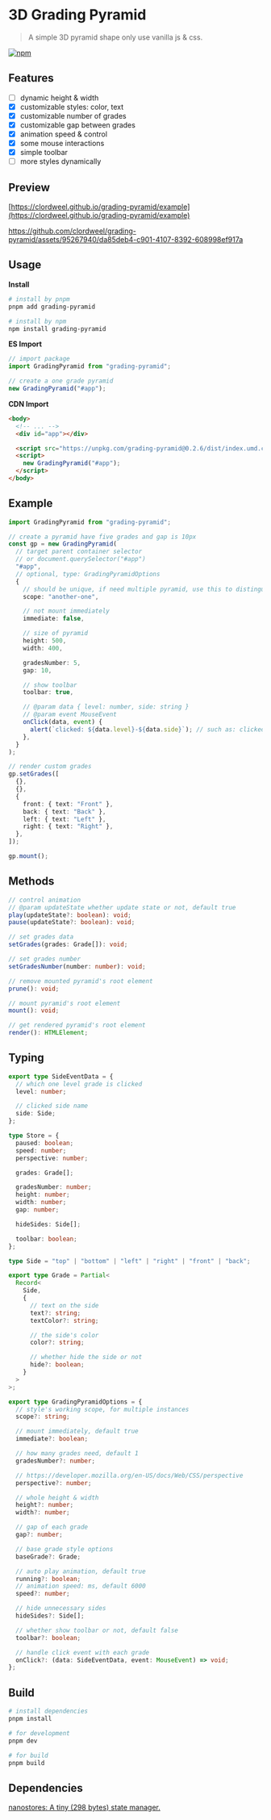# 3D Grading Pyramid

> A simple 3D pyramid shape only use vanilla js & css.

[![npm](https://img.shields.io/npm/v/grading-pyramid)](https://www.npmjs.com/package/grading-pyramid)

## Features

- [ ] dynamic height & width
- [x] customizable styles: color, text
- [x] customizable number of grades
- [x] customizable gap between grades
- [x] animation speed & control
- [x] some mouse interactions
- [x] simple toolbar
- [ ] more styles dynamically

## Preview

[https://clordweel.github.io/grading-pyramid/example](https://clordweel.github.io/grading-pyramid/example)

https://github.com/clordweel/grading-pyramid/assets/95267940/da85deb4-c901-4107-8392-608998ef917a

## Usage

**Install**

```sh
# install by pnpm
pnpm add grading-pyramid

# install by npm
npm install grading-pyramid
```

**ES Import**

```js
// import package
import GradingPyramid from "grading-pyramid";

// create a one grade pyramid
new GradingPyramid("#app");
```

**CDN Import**

```html
<body>
  <!-- ... -->
  <div id="app"></div>

  <script src="https://unpkg.com/grading-pyramid@0.2.6/dist/index.umd.cjs"></script>
  <script>
    new GradingPyramid("#app");
  </script>
</body>
```

## Example

```ts
import GradingPyramid from "grading-pyramid";

// create a pyramid have five grades and gap is 10px
const gp = new GradingPyramid(
  // target parent container selector
  // or document.querySelector("#app")
  "#app",
  // optional, type: GradingPyramidOptions
  {
    // should be unique, if need multiple pyramid, use this to distinguish
    scope: "another-one",

    // not mount immediately
    immediate: false,

    // size of pyramid
    height: 500,
    width: 400,

    gradesNumber: 5,
    gap: 10,

    // show toolbar
    toolbar: true,

    // @param data { level: number, side: string }
    // @param event MouseEvent
    onClick(data, event) {
      alert(`clicked: ${data.level}-${data.side}`); // such as: clicked: 2-front
    },
  }
);

// render custom grades
gp.setGrades([
  {},
  {},
  {
    front: { text: "Front" },
    back: { text: "Back" },
    left: { text: "Left" },
    right: { text: "Right" },
  },
]);

gp.mount();
```

## Methods

```ts
// control animation
// @param updateState whether update state or not, default true
play(updateState?: boolean): void;
pause(updateState?: boolean): void;

// set grades data
setGrades(grades: Grade[]): void;

// set grades number
setGradesNumber(number: number): void;

// remove mounted pyramid's root element
prune(): void;

// mount pyramid's root element
mount(): void;

// get rendered pyramid's root element
render(): HTMLElement;
```

## Typing

```ts
export type SideEventData = {
  // which one level grade is clicked
  level: number;

  // clicked side name
  side: Side;
};

type Store = {
  paused: boolean;
  speed: number;
  perspective: number;

  grades: Grade[];

  gradesNumber: number;
  height: number;
  width: number;
  gap: number;

  hideSides: Side[];

  toolbar: boolean;
};

type Side = "top" | "bottom" | "left" | "right" | "front" | "back";

export type Grade = Partial<
  Record<
    Side,
    {
      // text on the side
      text?: string;
      textColor?: string;

      // the side's color
      color?: string;

      // whether hide the side or not
      hide?: boolean;
    }
  >
>;

export type GradingPyramidOptions = {
  // style's working scope, for multiple instances
  scope?: string;

  // mount immediately, default true
  immediate?: boolean;

  // how many grades need, default 1
  gradesNumber?: number;

  // https://developer.mozilla.org/en-US/docs/Web/CSS/perspective
  perspective?: number;

  // whole height & width
  height?: number;
  width?: number;

  // gap of each grade
  gap?: number;

  // base grade style options
  baseGrade?: Grade;

  // auto play animation, default true
  running?: boolean;
  // animation speed: ms, default 6000
  speed?: number;

  // hide unnecessary sides
  hideSides?: Side[];

  // whether show toolbar or not, default false
  toolbar?: boolean;

  // handle click event with each grade
  onClick?: (data: SideEventData, event: MouseEvent) => void;
};
```

## Build

```bash
# install dependencies
pnpm install

# for development
pnpm dev

# for build
pnpm build
```

## Dependencies

[nanostores: A tiny (298 bytes) state manager.](https://github.com/nanostores/nanostores)
